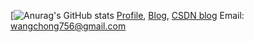 [![Anurag's GitHub stats](https://github-readme-stats.vercel.app/api?username=2997ms)
[Profile](http://www.2997ms.com/2997ms_me), [Blog](http://www.2997ms.com), [CSDN blog](https://blog.csdn.net/u010885899)
Email: wangchong756@gmail.com
